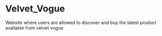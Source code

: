 # Velvet_Vogue
Website where users are allowed to discover and buy the latest product available from velvet vogue
